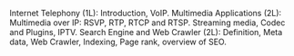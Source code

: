 
Internet Telephony (1L):
Introduction, VoIP.
Multimedia Applications (2L):
Multimedia over IP: RSVP, RTP, RTCP and RTSP.
Streaming media, Codec and Plugins, IPTV.
Search Engine and Web Crawler (2L):
Definition, Meta data, Web Crawler, Indexing, Page
rank, overview of SEO.
